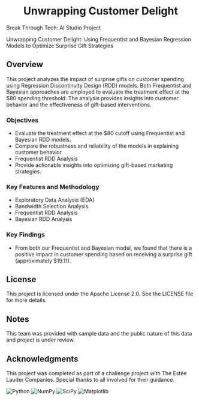 <h1 align="center">Unwrapping Customer Delight</h1>

<p>Break Through Tech: AI Studio Project</p>
<p>Unwrapping Customer Delight: Using Frequentist and Bayesian Regression Models to Optimize Surprise Gift Strategies</p>

<h2>Overview</h2>
<p>This project analyzes the impact of surprise gifts on customer spending using Regression Discontinuity Design (RDD) models. Both Frequentist and Bayesian approaches are employed to evaluate the treatment effect at the $80 spending threshold. The analysis provides insights into customer behavior and the effectiveness of gift-based interventions.</p>

<h3>Objectives</h3>
<ul>
  <li>Evaluate the treatment effect at the $80 cutoff using Frequentist and Bayesian RDD models.</li>
  <li>Compare the robustness and reliability of the models in explaining customer behavior.</li>
  <li>Frequentist RDD Analysis</li>
  <li>Provide actionable insights into optimizing gift-based marketing strategies.</li>
</ul>

<h3>Key Features and Methodology </h3>
<ul>
  <li>Exploratory Data Analysis (EDA)</li>
  <li>Bandwidth Selection Analysis</li>
  <li>Frequentist RDD Analysis</li>
  <li>Bayesian RDD Analysis</li>
</ul>

<h3>Key Findings</h3>
<ul>
  <li>From both our Frequentist and Bayesian model, we found that there is a positive impact in customer spending based on receiving a surprise gift (approximately $19.11).
  </li>
  
</ul>


<h2>License</h2>
<p>This project is licensed under the Apache License 2.0. See the LICENSE file for more details.</p>
<h2>Notes</h2>
<p> This team was provided with sample data and the public nature of this data and project is under review.</p>

<h2>Acknowledgments</h2>
<p>This project was completed as part of a challenge project with The Estée Lauder Companies. Special thanks to all involved for their guidance.</p>

![Python](https://img.shields.io/badge/python-3670A0?style=for-the-badge&logo=python&logoColor=ffdd54)
![NumPy](https://img.shields.io/badge/numpy-%23013243.svg?style=for-the-badge&logo=numpy&logoColor=white)
![SciPy](https://img.shields.io/badge/SciPy-%230C55A5.svg?style=for-the-badge&logo=scipy&logoColor=%white)
![Matplotlib](https://img.shields.io/badge/Matplotlib-%23ffffff.svg?style=for-the-badge&logo=Matplotlib&logoColor=black)

